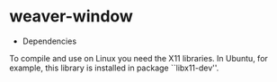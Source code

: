 # weaver-window

* Dependencies

To compile and use on Linux you need the X11 libraries. In Ubuntu, for
example, this library is installed in package ``libx11-dev''.